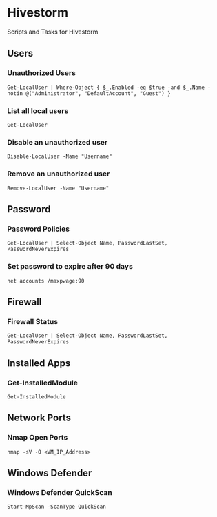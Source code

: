 # Hivestorm
Scripts and Tasks for Hivestorm

## Users

### Unauthorized Users
    Get-LocalUser | Where-Object { $_.Enabled -eq $true -and $_.Name -notin @("Administrator", "DefaultAccount", "Guest") }
### List all local users
    Get-LocalUser
### Disable an unauthorized user
    Disable-LocalUser -Name "Username"
### Remove an unauthorized user
    Remove-LocalUser -Name "Username"

## Password
### Password Policies
    Get-LocalUser | Select-Object Name, PasswordLastSet, PasswordNeverExpires

### Set password to expire after 90 days
    net accounts /maxpwage:90

## Firewall 
### Firewall Status
    Get-LocalUser | Select-Object Name, PasswordLastSet, PasswordNeverExpires

## Installed Apps    
### Get-InstalledModule
    Get-InstalledModule

## Network Ports    
### Nmap Open Ports
    nmap -sV -O <VM_IP_Address>

## Windows Defender    
### Windows Defender QuickScan
    Start-MpScan -ScanType QuickScan



